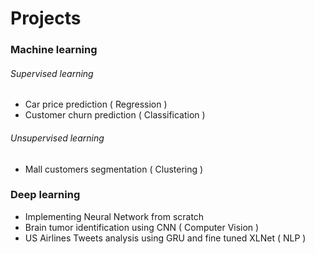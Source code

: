 # Projects
### Machine learning
###### Supervised learning

* Car price prediction ( Regression )
* Customer churn prediction ( Classification )

###### Unsupervised learning

* Mall customers segmentation ( Clustering )

### Deep learning
* Implementing Neural Network from scratch
* Brain tumor identification using CNN ( Computer Vision )
* US Airlines Tweets analysis using GRU and fine tuned XLNet ( NLP )
